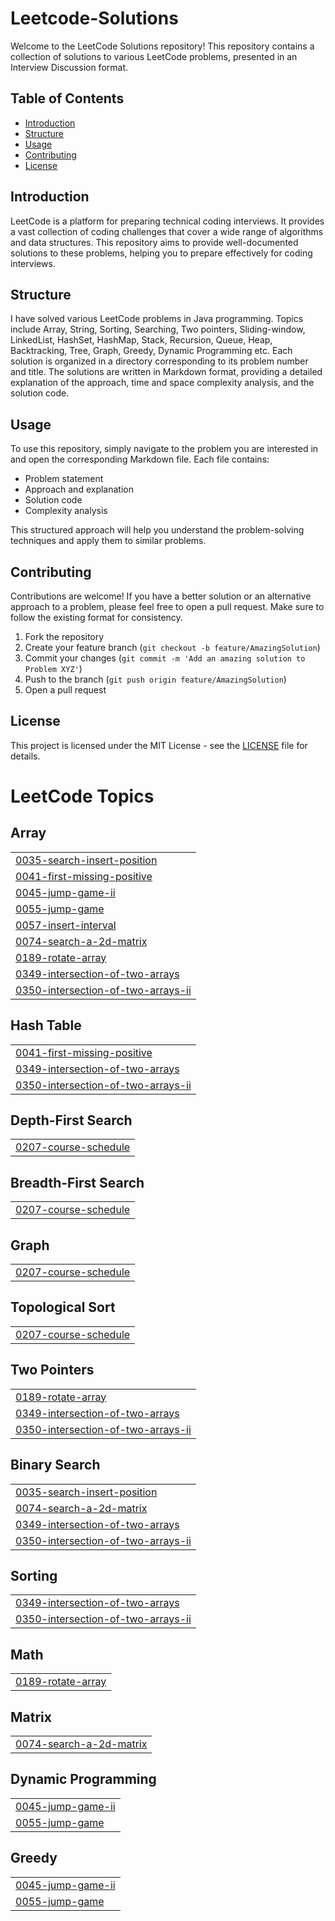 # Leetcode-Solutions

Welcome to the LeetCode Solutions repository! This repository contains a collection of solutions to various LeetCode problems, presented in an Interview Discussion format.

## Table of Contents

- [Introduction](#introduction)
- [Structure](#structure)
- [Usage](#usage)
- [Contributing](#contributing)
- [License](#license)

## Introduction

LeetCode is a platform for preparing technical coding interviews. It provides a vast collection of coding challenges that cover a wide range of algorithms and data structures. This repository aims to provide well-documented solutions to these problems, helping you to prepare effectively for coding interviews.

## Structure

I have solved various LeetCode problems in Java programming. Topics include Array, String, Sorting, Searching, Two pointers, Sliding-window, LinkedList, HashSet, HashMap, Stack, Recursion, Queue, Heap, Backtracking, Tree, Graph, Greedy,  Dynamic Programming etc. Each solution is organized in a directory corresponding to its problem number and title. The solutions are written in Markdown format, providing a detailed explanation of the approach, time and space complexity analysis, and the solution code.

## Usage

To use this repository, simply navigate to the problem you are interested in and open the corresponding Markdown file. Each file contains:

- Problem statement
- Approach and explanation
- Solution code
- Complexity analysis

This structured approach will help you understand the problem-solving techniques and apply them to similar problems.

## Contributing

Contributions are welcome! If you have a better solution or an alternative approach to a problem, please feel free to open a pull request. Make sure to follow the existing format for consistency.

1. Fork the repository
2. Create your feature branch (`git checkout -b feature/AmazingSolution`)
3. Commit your changes (`git commit -m 'Add an amazing solution to Problem XYZ'`)
4. Push to the branch (`git push origin feature/AmazingSolution`)
5. Open a pull request

## License

This project is licensed under the MIT License - see the [LICENSE](LICENSE) file for details.



<!---LeetCode Topics Start-->
# LeetCode Topics
## Array
|  |
| ------- |
| [0035-search-insert-position](https://github.com/deep1020/Leetcode-Solutions/tree/master/0035-search-insert-position) |
| [0041-first-missing-positive](https://github.com/deep1020/Leetcode-Solutions/tree/master/0041-first-missing-positive) |
| [0045-jump-game-ii](https://github.com/deep1020/Leetcode-Solutions/tree/master/0045-jump-game-ii) |
| [0055-jump-game](https://github.com/deep1020/Leetcode-Solutions/tree/master/0055-jump-game) |
| [0057-insert-interval](https://github.com/deep1020/Leetcode-Solutions/tree/master/0057-insert-interval) |
| [0074-search-a-2d-matrix](https://github.com/deep1020/Leetcode-Solutions/tree/master/0074-search-a-2d-matrix) |
| [0189-rotate-array](https://github.com/deep1020/Leetcode-Solutions/tree/master/0189-rotate-array) |
| [0349-intersection-of-two-arrays](https://github.com/deep1020/Leetcode-Solutions/tree/master/0349-intersection-of-two-arrays) |
| [0350-intersection-of-two-arrays-ii](https://github.com/deep1020/Leetcode-Solutions/tree/master/0350-intersection-of-two-arrays-ii) |
## Hash Table
|  |
| ------- |
| [0041-first-missing-positive](https://github.com/deep1020/Leetcode-Solutions/tree/master/0041-first-missing-positive) |
| [0349-intersection-of-two-arrays](https://github.com/deep1020/Leetcode-Solutions/tree/master/0349-intersection-of-two-arrays) |
| [0350-intersection-of-two-arrays-ii](https://github.com/deep1020/Leetcode-Solutions/tree/master/0350-intersection-of-two-arrays-ii) |
## Depth-First Search
|  |
| ------- |
| [0207-course-schedule](https://github.com/deep1020/Leetcode-Solutions/tree/master/0207-course-schedule) |
## Breadth-First Search
|  |
| ------- |
| [0207-course-schedule](https://github.com/deep1020/Leetcode-Solutions/tree/master/0207-course-schedule) |
## Graph
|  |
| ------- |
| [0207-course-schedule](https://github.com/deep1020/Leetcode-Solutions/tree/master/0207-course-schedule) |
## Topological Sort
|  |
| ------- |
| [0207-course-schedule](https://github.com/deep1020/Leetcode-Solutions/tree/master/0207-course-schedule) |
## Two Pointers
|  |
| ------- |
| [0189-rotate-array](https://github.com/deep1020/Leetcode-Solutions/tree/master/0189-rotate-array) |
| [0349-intersection-of-two-arrays](https://github.com/deep1020/Leetcode-Solutions/tree/master/0349-intersection-of-two-arrays) |
| [0350-intersection-of-two-arrays-ii](https://github.com/deep1020/Leetcode-Solutions/tree/master/0350-intersection-of-two-arrays-ii) |
## Binary Search
|  |
| ------- |
| [0035-search-insert-position](https://github.com/deep1020/Leetcode-Solutions/tree/master/0035-search-insert-position) |
| [0074-search-a-2d-matrix](https://github.com/deep1020/Leetcode-Solutions/tree/master/0074-search-a-2d-matrix) |
| [0349-intersection-of-two-arrays](https://github.com/deep1020/Leetcode-Solutions/tree/master/0349-intersection-of-two-arrays) |
| [0350-intersection-of-two-arrays-ii](https://github.com/deep1020/Leetcode-Solutions/tree/master/0350-intersection-of-two-arrays-ii) |
## Sorting
|  |
| ------- |
| [0349-intersection-of-two-arrays](https://github.com/deep1020/Leetcode-Solutions/tree/master/0349-intersection-of-two-arrays) |
| [0350-intersection-of-two-arrays-ii](https://github.com/deep1020/Leetcode-Solutions/tree/master/0350-intersection-of-two-arrays-ii) |
## Math
|  |
| ------- |
| [0189-rotate-array](https://github.com/deep1020/Leetcode-Solutions/tree/master/0189-rotate-array) |
## Matrix
|  |
| ------- |
| [0074-search-a-2d-matrix](https://github.com/deep1020/Leetcode-Solutions/tree/master/0074-search-a-2d-matrix) |
## Dynamic Programming
|  |
| ------- |
| [0045-jump-game-ii](https://github.com/deep1020/Leetcode-Solutions/tree/master/0045-jump-game-ii) |
| [0055-jump-game](https://github.com/deep1020/Leetcode-Solutions/tree/master/0055-jump-game) |
## Greedy
|  |
| ------- |
| [0045-jump-game-ii](https://github.com/deep1020/Leetcode-Solutions/tree/master/0045-jump-game-ii) |
| [0055-jump-game](https://github.com/deep1020/Leetcode-Solutions/tree/master/0055-jump-game) |
<!---LeetCode Topics End-->